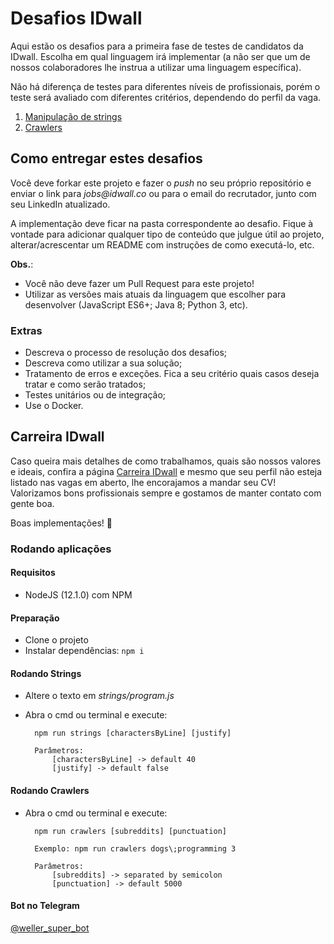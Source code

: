 # Desafios IDwall

Aqui estão os desafios para a primeira fase de testes de candidatos da IDwall.
Escolha em qual linguagem irá implementar (a não ser que um de nossos colaboradores lhe instrua a utilizar uma linguagem específica).

Não há diferença de testes para diferentes níveis de profissionais, porém o teste será avaliado com diferentes critérios, dependendo do perfil da vaga.

1. [Manipulação de strings](https://github.com/idwall/desafios/tree/master/strings)
2. [Crawlers](https://github.com/idwall/desafios/tree/master/crawlers)

## Como entregar estes desafios
Você deve forkar este projeto e fazer o *push* no seu próprio repositório e enviar o link para _jobs@idwall.co_ ou para o email do recrutador, junto com seu LinkedIn atualizado.

A implementação deve ficar na pasta correspondente ao desafio. Fique à vontade para adicionar qualquer tipo de conteúdo que julgue útil ao projeto, alterar/acrescentar um README com instruções de como executá-lo, etc.

**Obs.**:
- Você não deve fazer um Pull Request para este projeto!
- Utilizar as versões mais atuais da linguagem que escolher para desenvolver (JavaScript ES6+; Java 8; Python 3, etc).

### Extras

- Descreva o processo de resolução dos desafios;
- Descreva como utilizar a sua solução;
- Tratamento de erros e exceções. Fica a seu critério quais casos deseja tratar e como serão tratados;
- Testes unitários ou de integração;
- Use o Docker.

## Carreira IDwall

Caso queira mais detalhes de como trabalhamos, quais são nossos valores e ideais, confira a página [Carreira IDwall](https://idwall.co/carreira) e mesmo que seu perfil não esteja listado nas vagas em aberto, lhe encorajamos a mandar seu CV! Valorizamos bons profissionais sempre e gostamos de manter contato com gente boa.

Boas implementações! 🎉


### Rodando aplicações

#### Requisitos
- NodeJS (12.1.0) com NPM
    
#### Preparação
    
- Clone o projeto
- Instalar dependências: ```npm i```

#### Rodando Strings

- Altere o texto em *strings/program.js* 
- Abra o cmd ou terminal e execute: 

        npm run strings [charactersByLine] [justify]
        
        Parâmetros:
            [charactersByLine] -> default 40   
            [justify] -> default false   
        
#### Rodando Crawlers

- Abra o cmd ou terminal e execute: 

        npm run crawlers [subreddits] [punctuation]
       
        Exemplo: npm run crawlers dogs\;programming 3
        
        Parâmetros:
            [subreddits] -> separated by semicolon 
            [punctuation] -> default 5000
            
#### Bot no Telegram

[@weller_super_bot](https://web.telegram.org/#/im?p=@weller_super_bot)